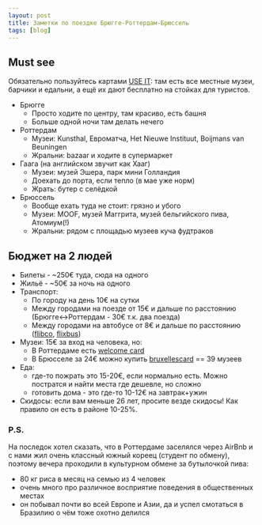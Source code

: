```yaml
---
layout: post
title: Заметки по поездке Брюгге-Роттердам-Брюссель
tags: [blog]
---
```


## Must see
Обязательно пользуйтесь картами [USE IT](https://www.use-it.travel/home): там есть все местные музеи, барчики и едальни, а ещё их дают бесплатно на стойках для туристов.
- Брюгге
  - Просто ходите по центру, там красиво, есть башня
  - Больше одной ночи там делать нечего
- Роттердам
    - Музеи: Kunsthal, Евроматча, Het Nieuwe Instituut, Boijmans van Beuningen
    - Жральни: bazaar и ходите в супермаркет
- Гаага (на английском звучит как Хааг)
    - Музеи: музей Эшера, парк мини Голландия
    - Доехать до порта, если тепло (в мае уже норм)
    - Жрать: бутер с селёдкой
- Брюссель
    - Вообще ехать туда не стоит: грязно и убого
    - Музеи: MOOF, музей Маггрита, музей бельгийского пива, Атомиум(!)
    - Жральни: рядом с площадью музеев куча фудтраков

## Бюджет на 2 людей

- Билеты - ~250€ туда, сюда на одного
- Жильё - ~50€ за ночь на одного
- Транспорт:
  - По городу на день 10€ на сутки
  - Между городами на поезде от 15€ и дальше по расстоянию (Брюгге<->Роттердам - 30€ т.к. два поезда)
  - Между городами на автобусе от 8€ и дальше по расстоянию ([flibco](https://www.flibco.com/en), [flixbus](https://www.flixbus.ru/))
- Музеи: 15€ за вход на человека, но:
  - В Роттердаме есть [welcome card](https://www.rotterdamwelcomecard.com/en/alle-kortingen.html)
  - В Брюсселе за 24€ можно купить [bruxellescard](https://visit.brussels/en/lists/brussels-card-museums) == 39 музеев
- Еда:
  - где-то пожрать это 15-20€, если нормально есть. Можно постратся и найти места где дешевле, но сложно
  - готовить дома - это где-то 10-12€ на завтрак+ужин
- Скидосы: если вам меньше 26 лет, просите везде скидосы! Как правило он есть в районе 10-25%.


### P.S.
На последок хотел сказать, что в Роттердаме заселялся через AirBnb и с нами жил очень классный южный кореец (студент по обмену), поэтому вечера проходили в культурном обмене за бутылочкой пива:
- 80 кг риса в месяц на семью из 4 человек
- очень много про различное восприятие поведения в общественных местах
- он побывал почти во всей Европе и Азии, да и успел смотаться в Бразилию о чём тоже охотно делился
